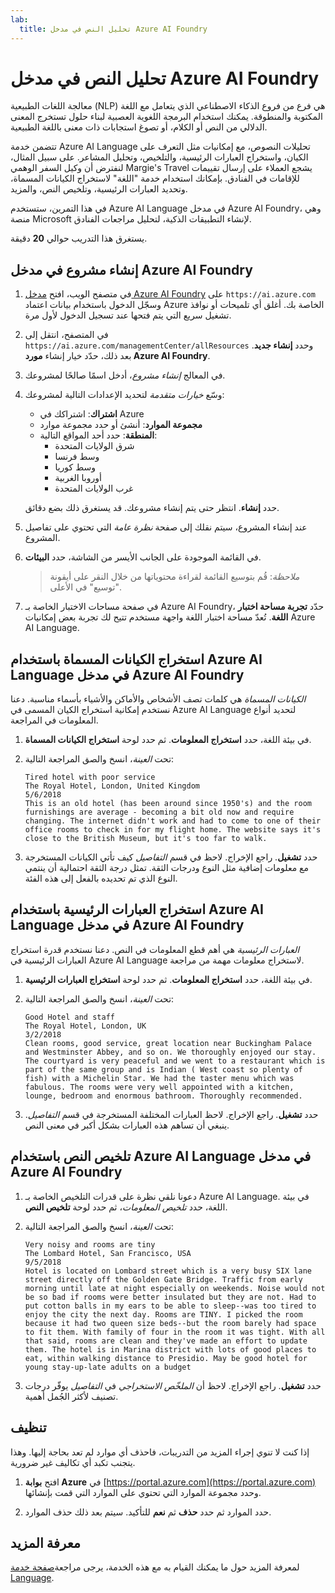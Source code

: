 ```yaml
---
lab:
  title: تحليل النص في مدخل Azure AI Foundry
---
```


# تحليل النص في مدخل Azure AI Foundry

معالجة اللغات الطبيعية (NLP) هي فرع من فروع الذكاء الاصطناعي الذي يتعامل مع اللغة المكتوبة والمنطوقة. يمكنك استخدام البرمجة اللغوية العصبية لبناء حلول تستخرج المعنى الدلالي من النص أو الكلام، أو تصوغ استجابات ذات معنى باللغة الطبيعية.

تتضمن خدمة Azure AI Language تحليلات النصوص، مع إمكانيات مثل التعرف على الكيان، واستخراج العبارات الرئيسية، والتلخيص، وتحليل المشاعر. على سبيل المثال، لنفترض أن وكيل السفر الوهمي Margie's Travel يشجع العملاء على إرسال تقييمات للإقامات في الفنادق. بإمكانك استخدام خدمة "اللغة" لاستخراج الكيانات المسماة، وتحديد العبارات الرئيسية، وتلخيص النص، والمزيد.

في هذا التمرين، ستستخدم Azure AI Language في مدخل Azure AI Foundry، وهي منصة Microsoft لإنشاء التطبيقات الذكية، لتحليل مراجعات الفنادق. 

يستغرق هذا التدريب حوالي **20** دقيقة.

## إنشاء مشروع في مدخل Azure AI Foundry

1. في متصفح الويب، افتح [مدخل Azure AI Foundry](https://ai.azure.com) على `https://ai.azure.com` وسجّل الدخول باستخدام بيانات اعتماد Azure الخاصة بك. أغلق أي تلميحات أو نوافذ تشغيل سريع التي يتم فتحها عند تسجيل الدخول لأول مرة. 

1. في المتصفح، انتقل إلى `https://ai.azure.com/managementCenter/allResources` وحدد **إنشاء جديد**. بعد ذلك، حدّد خيار إنشاء **مورد Azure AI Foundry**.

1. في المعالج *إنشاء مشروع*، أدخل اسمًا صالحًا لمشروعك.

1. وسّع *خيارات متقدمة* لتحديد الإعدادات التالية لمشروعك:
    - **اشتراك**: اشتراكك في Azure
    - **مجموعة الموارد**: أنشئ أو حدد مجموعة موارد
    - **المنطقة**: حدد أحد المواقع التالية:
        * شرق الولايات المتحدة
        * وسط فرنسا
        * وسط كوريا
        * أوروبا الغربية
        * غرب الولايات المتحدة

    حدد **إنشاء**. انتظر حتى يتم إنشاء مشروعك. قد يستغرق ذلك بضع دقائق.

1. عند إنشاء المشروع، سيتم نقلك إلى صفحة *نظرة عامة* التي تحتوي على تفاصيل المشروع.

1. في القائمة الموجودة على الجانب الأيسر من الشاشة، حدد **البيئات**. 

    >*ملاحظة*: قُم بتوسيع القائمة لقراءة محتوياتها من خلال النقر على أيقونة "توسيع" في الأعلى.

1. في صفحة مساحات الاختبار الخاصة بـ Azure AI Foundry، حدّد **تجربة مساحة اختبار اللغة**. تُعدّ مساحة اختبار اللغة واجهة مستخدم تتيح لك تجربة بعض إمكانيات Azure AI Language.  

## استخراج الكيانات المسماة باستخدام Azure AI Language في مدخل Azure AI Foundry

*الكيانات المسماة* هي كلمات تصف الأشخاص والأماكن والأشياء بأسماء مناسبة. دعنا نستخدم إمكانية استخراج الكيان المسمى في Azure AI Language لتحديد أنواع المعلومات في المراجعة.

1. في بيئة اللغة، حدد **استخراج المعلومات**. ثم حدد لوحة **استخراج الكيانات المسماة**. 

1. تحت *العينة*، انسخ والصق المراجعة التالية:

    ```
    Tired hotel with poor service
    The Royal Hotel, London, United Kingdom
    5/6/2018
    This is an old hotel (has been around since 1950's) and the room furnishings are average - becoming a bit old now and require changing. The internet didn't work and had to come to one of their office rooms to check in for my flight home. The website says it's close to the British Museum, but it's too far to walk.
    ```

1. حدد **تشغيل**. راجع الإخراج. لاحظ في قسم *التفاصيل* كيف تأتي الكيانات المستخرجة مع معلومات إضافية مثل النوع ودرجات الثقة. تمثل درجة الثقة احتمالية أن ينتمي النوع الذي تم تحديده بالفعل إلى هذه الفئة.

## استخراج العبارات الرئيسية باستخدام Azure AI Language في مدخل Azure AI Foundry

*العبارات الرئيسية* هي أهم قطع المعلومات في النص. دعنا نستخدم قدرة استخراج العبارات الرئيسية في Azure AI Language لاستخراج معلومات مهمة من مراجعة.

1. في بيئة اللغة، حدد **استخراج المعلومات**. ثم حدد لوحة **استخراج العبارات الرئيسية**. 

1. تحت *العينة*، انسخ والصق المراجعة التالية:

    ```
    Good Hotel and staff
    The Royal Hotel, London, UK
    3/2/2018
    Clean rooms, good service, great location near Buckingham Palace and Westminster Abbey, and so on. We thoroughly enjoyed our stay. The courtyard is very peaceful and we went to a restaurant which is part of the same group and is Indian ( West coast so plenty of fish) with a Michelin Star. We had the taster menu which was fabulous. The rooms were very well appointed with a kitchen, lounge, bedroom and enormous bathroom. Thoroughly recommended.
    ```

1. حدد **تشغيل**. راجع الإخراج. لاحظ العبارات المختلفة المستخرجة في قسم *التفاصيل*. ينبغي أن تساهم هذه العبارات بشكل أكبر في معنى النص.

## تلخيص النص باستخدام Azure AI Language في مدخل Azure AI Foundry
 
1. دعونا نلقي نظرة على قدرات التلخيص الخاصة بـ Azure AI Language. في بيئة اللغة، حدد *تلخيص المعلومات*، ثم حدد لوحة **تلخيص النص**.

1. تحت *العينة*، انسخ والصق المراجعة التالية:
    
    ```
    Very noisy and rooms are tiny
    The Lombard Hotel, San Francisco, USA
    9/5/2018
    Hotel is located on Lombard street which is a very busy SIX lane street directly off the Golden Gate Bridge. Traffic from early morning until late at night especially on weekends. Noise would not be so bad if rooms were better insulated but they are not. Had to put cotton balls in my ears to be able to sleep--was too tired to enjoy the city the next day. Rooms are TINY. I picked the room because it had two queen size beds--but the room barely had space to fit them. With family of four in the room it was tight. With all that said, rooms are clean and they've made an effort to update them. The hotel is in Marina district with lots of good places to eat, within walking distance to Presidio. May be good hotel for young stay-up-late adults on a budget
    ```

1. حدد **تشغيل**. راجع الإخراج. لاحظ أن *الملخّص الاستخراجي* في *التفاصيل* يوفّر درجات تصنيف لأكثر الجُمل أهمية.   

## تنظيف

إذا كنت لا تنوي إجراء المزيد من التدريبات، فاحذف أي موارد لم تعد بحاجة إليها. وهذا يتجنب تكبد أي تكاليف غير ضرورية.

1. افتح **بوابة Azure** في [https://portal.azure.com](https://portal.azure.com) وحدد مجموعة الموارد التي تحتوي على الموارد التي قمت بإنشائها.

1. حدد الموارد ثم حدد **حذف** ثم **نعم** للتأكيد. سيتم بعد ذلك حذف الموارد.

## معرفة المزيد

لمعرفة المزيد حول ما يمكنك القيام به مع هذه الخدمة، يرجى مراجعة[صفحة خدمة Language](https://learn.microsoft.com/azure/ai-services/language-service/overview).
